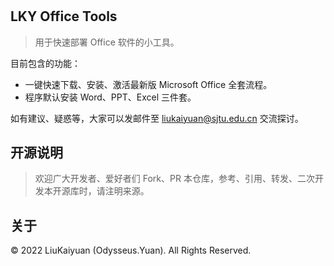 ﻿#

## LKY Office Tools
 > 用于快速部署 Office 软件的小工具。

目前包含的功能：
- 一键快速下载、安装、激活最新版 Microsoft Office 全套流程。
- 程序默认安装 Word、PPT、Excel 三件套。

如有建议、疑惑等，大家可以发邮件至 [liukaiyuan@sjtu.edu.cn](mailto:liukaiyuan@sjtu.edu.cn) 交流探讨。

## 开源说明
 > 欢迎广大开发者、爱好者们 Fork、PR 本仓库，参考、引用、转发、二次开发本开源库时，请注明来源。

## 关于
© 2022 LiuKaiyuan (Odysseus.Yuan). All Rights Reserved.
